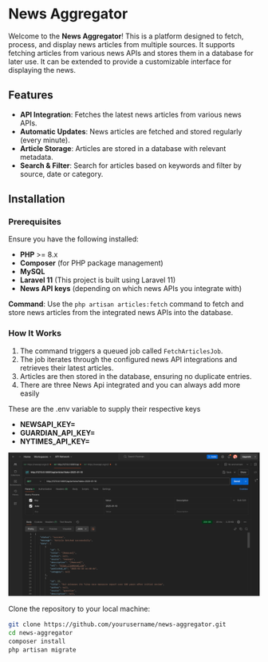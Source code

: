 # News Aggregator

Welcome to the **News Aggregator**! This is a platform designed to fetch, process, and display news articles from multiple sources. It supports fetching articles from various news APIs and stores them in a database for later use. It can be extended to provide a customizable interface for displaying the news.

## Features

- **API Integration**: Fetches the latest news articles from various news APIs.
- **Automatic Updates**: News articles are fetched and stored regularly (every minute).
- **Article Storage**: Articles are stored in a database with relevant metadata.
- **Search & Filter**: Search for articles based on keywords and filter by source, date or category.

## Installation

### Prerequisites

Ensure you have the following installed:

- **PHP** >= 8.x
- **Composer** (for PHP package management)
- **MySQL**
- **Laravel 11** (This project is built using Laravel 11)
- **News API keys** (depending on which news APIs you integrate with)


**Command**: Use the `php artisan articles:fetch` command to fetch and store news articles from the integrated news APIs into the database.

### How It Works
1. The command triggers a queued job called `FetchArticlesJob`.
2. The job iterates through the configured news API integrations and retrieves their latest articles.
3. Articles are then stored in the database, ensuring no duplicate entries.
4. There are three News Api integrated and you can always add more easily

These are the .env variable to supply their respective keys 
- **NEWSAPI_KEY=**
- **GUARDIAN_API_KEY=**
- **NYTIMES_API_KEY=**

![img.png](img.png)

Clone the repository to your local machine:

```bash
git clone https://github.com/yourusername/news-aggregator.git
cd news-aggregator
composer install
php artisan migrate
